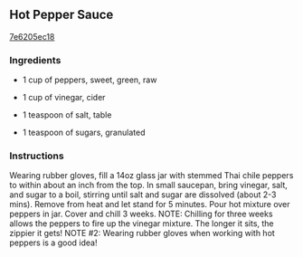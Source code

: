 ## Hot Pepper Sauce

[7e6205ec18](http://www.food.com/recipe/hot-pepper-sauce-321369)

### Ingredients

 - 1 cup of peppers, sweet, green, raw

 - 1 cup of vinegar, cider

 - 1 teaspoon of salt, table

 - 1 teaspoon of sugars, granulated

### Instructions

Wearing rubber gloves, fill a 14oz glass jar with stemmed Thai chile peppers to within about an inch from the top. In small saucepan, bring vinegar, salt, and sugar to a boil, stirring until salt and sugar are dissolved (about 2-3 mins). Remove from heat and let stand for 5 minutes. Pour hot mixture over peppers in jar. Cover and chill 3 weeks. NOTE: Chilling for three weeks allows the peppers to fire up the vinegar mixture. The longer it sits, the zippier it gets! NOTE #2: Wearing rubber gloves when working with hot peppers is a good idea!